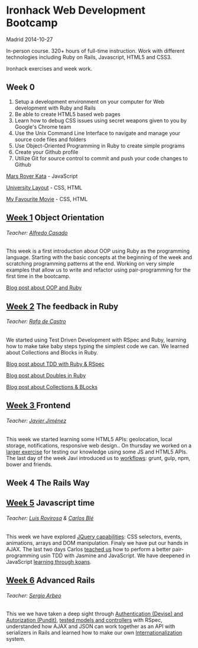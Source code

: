 # Ironhack Web Development Bootcamp
Madrid 2014-10-27

In-person course. 320+ hours of full-time instruction. Work with different technologies including Ruby on Rails, Javascript, HTML5 and CSS3.


Ironhack exercises and week work.

## Week 0
1. Setup a development environment on your computer for Web development with Ruby and Rails
2. Be able to create HTML5 based web pages
3. Learn how to debug CSS issues using secret weapons given to you by Google's Chrome team
4. Use the Unix Command Line Interface to navigate and manage your source code files and folders
5. Use Object-Oriented Programming in Ruby to create simple programs
6. Create your Github profile
7. Utilize Git for source control to commit and push your code changes to Github

[Mars Rover Kata](https://github.com/WyrmxD/mars_rover_kata) - JavaScript 

[University Layout](https://github.com/WyrmxD/university_layout) - CSS, HTML

[My Favourite Movie](https://github.com/WyrmxD/favmovie) - CSS, HTML


## [Week 1](https://github.com/WyrmxD/Ironhack/tree/master/week_01) Object Orientation
###### Teacher: [Alfredo Casado](https://twitter.com/AlfredoCasado)

This week is a first introduction about OOP using Ruby as the programming language. Starting with the basic concepts at the beginning of the week and scratching programming patterns at the end. Working on very simple examples that allow us to write and refactor using pair-programming for the first time in the bootcamp.

[Blog post about OOP and Ruby](http://wyrmxd.wordpress.com/2014/11/02/ironhack-semana-1-programacion-orientada-a-objetos-en-ruby/)

## [Week 2](https://github.com/WyrmxD/Ironhack/tree/master/week_02) The feedback in Ruby
###### Teacher: [Rafa de Castro](https://twitter.com/rafadc)

We started using Test Driven Development with RSpec and Ruby, learning how to make take baby steps typing the simplest code we can. We learned about Collections and Blocks in Ruby.

[Blog post about TDD with Ruby & RSpec](http://wyrmxd.wordpress.com/2014/11/04/ironhack-tdd-en-ruby/)

[Blog post about Doubles in Ruby](http://wyrmxd.wordpress.com/2014/11/06/ironhack-stubs-mocks-spies/)

[Blog post about Collections & BLocks](http://wyrmxd.wordpress.com/2014/11/08/ironhack-colecciones-y-bloques-en-ruby/)

## [Week 3 ](https://github.com/WyrmxD/Ironhack/tree/master/week_03)Frontend
###### Teacher: [Javier Jiménez](https://twitter.com/soyjavi)

This week we started learning some HTML5 APIs: geolocation, local storage, notifications, responsive web design..
On thursday we worked on a [larger exercise](https://github.com/WyrmxD/Ironhack/tree/master/week_03/thursday_project) for testing our knowledge using some JS and HTML5 APIs. The last day of the week Javi introduced us to [workflows](https://github.com/WyrmxD/Ironhack/tree/master/week_03/workflow): grunt, gulp, npm, bower and friends.

## Week 4 The Rails Way
## [Week 5](https://github.com/WyrmxD/Ironhack/tree/master/week_05) Javascript time
###### Teacher: [Luis Rovirosa](https://twitter.com/luisrovirosa) & [Carlos Blé](https://twitter.com/carlosble)

This week we have explored [JQuery capabilities](https://github.com/WyrmxD/Ironhack/tree/master/week_05/jquery): CSS selectors, events, animations, arrays and DOM manipulation. Finaly we have put our hands in AJAX.
The last two days Carlos [teached us](https://twitter.com/PabloLaVegui/status/538491900077293568) how to perform a better pair-programming usin TDD with Jasmine and JavaScript. We have deepened in JavaScript [learning through koans](https://github.com/WyrmxD/Ironhack/tree/master/week_05/jasmine/jsmine).


## [Week 6](https://github.com/WyrmxD/Ironhack/tree/master/week_06) Advanced Rails
###### Teacher: [Sergio Arbeo](https://twitter.com/Serabe)

This we we have taken a deep sight through [Authentication (Devise) and Autorization (Pundit)](https://github.com/WyrmxD/Ironhack/tree/master/week_06/manderley_cast_01), [tested models and controllers](https://github.com/WyrmxD/Ironhack/tree/master/week_06/manderley_cast_04) with RSpec, understanded how AJAX and JSON can work together as an API with serializers in Rails and learned how to make our own [Internationalization](https://github.com/WyrmxD/Ironhack/tree/master/week_06/manderley_cast) system.
